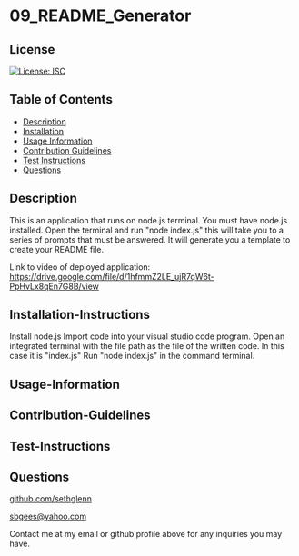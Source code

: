 # 09_README_Generator

## License
   
  [![License: ISC](https://img.shields.io/badge/License-ISC-blue.svg)](https://opensource.org/licenses/ISC)

## Table of Contents

 - [Description](##Description)
 - [Installation](##Installation-Instructions)
 - [Usage Information](##Usage-Information)
 - [Contribution Guidelines](##Contribution-Guidelines)
 - [Test Instructions](##Test-Instructions)
 - [Questions](##Questions)

## Description

This is an application that runs on node.js terminal. You must have node.js installed. Open the terminal and run "node index.js" this will take you to a series of prompts that must be answered. It will generate you a template to create your README file.

 Link to video of deployed application: https://drive.google.com/file/d/1hfmmZ2LE_ujR7qW6t-PpHvLx8qEn7G8B/view

## Installation-Instructions

 Install node.js
 Import code into your visual studio code program.
 Open an integrated terminal with the file path as the file of the written code. In this case it is "index.js"
 Run "node index.js" in the command terminal.

## Usage-Information

 

## Contribution-Guidelines

 

## Test-Instructions



## Questions

 [github.com/sethglenn](https://github.com/sethglenn)

 sbgees@yahoo.com

 Contact me at my email or github profile above for any inquiries you may have.

        
